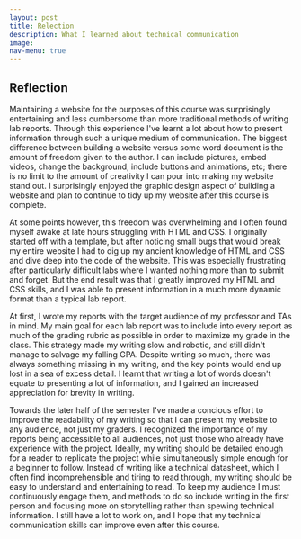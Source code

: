 ```yaml
---
layout: post
title: Relection
description: What I learned about technical communication
image: 
nav-menu: true
---
```

<section id="content">

<h2>Reflection</h2>

Maintaining a website for the purposes of this course was surprisingly entertaining and less cumbersome than more traditional methods of writing lab reports. Through this experience I've learnt a lot about how to present information through such a unique medium of communication. The biggest difference between building a website versus some word document is the amount of freedom given to the author. I can include pictures, embed videos, change the background, include buttons and animations, etc; there is no limit to the amount of creativity I can pour into making my website stand out. I surprisingly enjoyed the graphic design aspect of building a website and plan to continue to tidy up my website after this course is complete.

At some points however, this freedom was overwhelming and I often found myself awake at late hours struggling with HTML and CSS. I originally started off with a template, but after noticing small bugs that would break my entire website I had to dig up my ancient knowledge of HTML and CSS and dive deep into the code of the website. This was especially frustrating after particularly difficult labs where I wanted nothing more than to submit and forget. But the end result was that I greatly improved my HTML and CSS skills, and I was able to present information in a much more dynamic format than a typical lab report. 

At first, I wrote my reports with the target audience of my professor and TAs in mind. My main goal for each lab report was to include into every report as much of the grading rubric as possible in order to maximize my grade in the class. This strategy made my writing slow and robotic, and still didn't manage to salvage my falling GPA. Despite writing so much, there was always something missing in my writing, and the key points would end up lost in a sea of excess detail. I learnt that writing a lot of words doesn't equate to presenting a lot of information, and I gained an increased appreciation for brevity in writing.

Towards the later half of the semester I've made a concious effort to improve the readability of my writing so that I can present my website to any audience, not just my graders. I recognized the importance of my reports being accessible to all audiences, not just those who already have experience with the project. Ideally, my writing should be detailed enough for a reader to replicate the project while simultaneously simple enough for a beginner to follow. Instead of writing like a technical datasheet, which I often find incomprehensible and tiring to read through, my writing should be easy to understand and entertaining to read. To keep my audience I must continuously engage them, and methods to do so include writing in the first person and focusing more on storytelling rather than spewing technical information. I still have a lot to work on, and I hope that my technical communication skills can improve even after this course.
